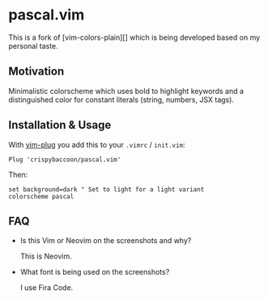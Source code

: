 # pascal.vim

This is a fork of [vim-colors-plain][] which is being developed based on my
personal taste.

## Motivation

Minimalistic colorscheme which uses bold to highlight keywords and a
distinguished color for constant literals (string, numbers, JSX tags).

<!-- TODO #1 Add screenshots @CrispyBaccoon -->

## Installation & Usage

With [vim-plug](https://github.com/junegunn/vim-plug) you add this to your `.vimrc` / `init.vim`:

```Vim
Plug 'crispybaccoon/pascal.vim'
```

Then:

```Vim
set background=dark " Set to light for a light variant
colorscheme pascal
```

## FAQ

- Is this Vim or Neovim on the screenshots and why?

  This is Neovim.

- What font is being used on the screenshots?

  I use Fira Code.
